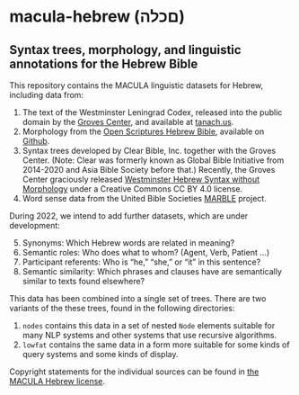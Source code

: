 # macula-hebrew (םכלה)
## Syntax trees, morphology, and linguistic annotations for the Hebrew Bible

This repository contains the MACULA linguistic datasets for Hebrew, including data from:

1. The text of the Westminster Leningrad Codex, released into the public domain by the [Groves Center](http://www.grovescenter.org/), and available at [tanach.us](http://tanach.us).
2. Morphology from the [Open Scriptures Hebrew Bible](https://hb.openscriptures.org), available on [Github](https://github.com/openscriptures/morphhb/).
3. Syntax trees developed by Clear Bible, Inc. together with the Groves Center. (Note: Clear was formerly known as Global Bible Initiative from 2014-2020 and Asia Bible Society before that.)  Recently, the Groves Center graciously released [Westminster Hebrew Syntax without Morphology](https://github.com/Clear-Bible/macula-hebrew/tree/main/sources/GrovesCenter) under a Creative Commons CC BY 4.0 license.
4. Word sense data from the United Bible Societies [MARBLE](https://semanticdictionary.org/) project.

During 2022, we intend to add further datasets, which are under development:

5. Synonyms: Which Hebrew words are related in meaning?
6. Semantic roles: Who does what to whom? (Agent, Verb, Patient …)
7. Participant referents: Who is “he,” “she,” or “it” in this sentence?
8. Semantic similarity: Which phrases and clauses have are semantically similar to texts found elsewhere?

This data has been combined into a single set of trees.  There are two variants of the these trees, found in the following directories:

1. `nodes` contains this data in a set of nested `Node` elements suitable for many NLP systems and other systems that use recursive algorithms.
2. `lowfat` contains the same data in a form more suitable for some kinds of query systems and some kinds of display.

Copyright statements for the individual sources can be found in [the MACULA Hebrew license](LICENSE.md).
